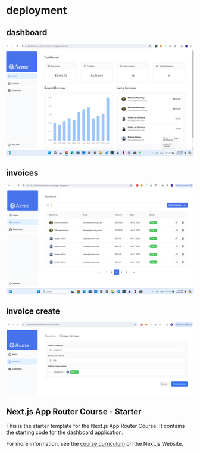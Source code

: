 # deployment
## dashboard
![](./screenshoot/dashboard.png)
## invoices
![](./screenshoot/invoices.png)
## invoice create
![](./screenshoot/invoiceCreate.png)
## Next.js App Router Course - Starter

This is the starter template for the Next.js App Router Course. It contains the starting code for the dashboard application.

For more information, see the [course curriculum](https://nextjs.org/learn) on the Next.js Website.
